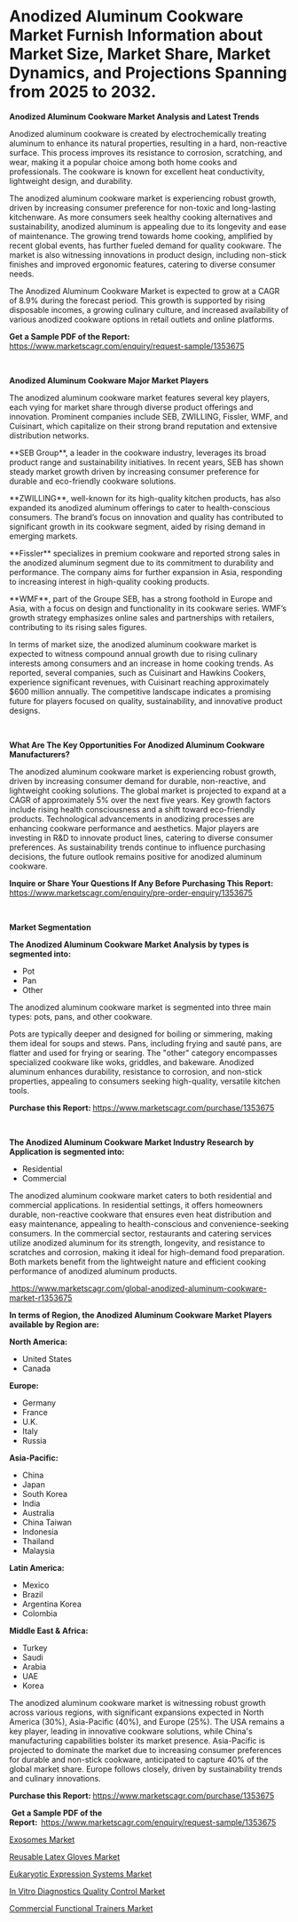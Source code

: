 <p><h1>Anodized Aluminum Cookware Market Furnish Information about Market Size, Market Share, Market Dynamics, and Projections Spanning from 2025 to 2032.</h1></p><p><strong>Anodized Aluminum Cookware Market Analysis and Latest Trends</strong></p>
<p><p>Anodized aluminum cookware is created by electrochemically treating aluminum to enhance its natural properties, resulting in a hard, non-reactive surface. This process improves its resistance to corrosion, scratching, and wear, making it a popular choice among both home cooks and professionals. The cookware is known for excellent heat conductivity, lightweight design, and durability. </p><p>The anodized aluminum cookware market is experiencing robust growth, driven by increasing consumer preference for non-toxic and long-lasting kitchenware. As more consumers seek healthy cooking alternatives and sustainability, anodized aluminum is appealing due to its longevity and ease of maintenance. The growing trend towards home cooking, amplified by recent global events, has further fueled demand for quality cookware. The market is also witnessing innovations in product design, including non-stick finishes and improved ergonomic features, catering to diverse consumer needs.</p><p>The Anodized Aluminum Cookware Market is expected to grow at a CAGR of 8.9% during the forecast period. This growth is supported by rising disposable incomes, a growing culinary culture, and increased availability of various anodized cookware options in retail outlets and online platforms.</p></p>
<p><strong>Get a Sample PDF of the Report:&nbsp;</strong> <a href="https://www.marketscagr.com/enquiry/request-sample/1353675?utm_campaign=2012&utm_medium=2&utm_source=Github&utm_content=ia&utm_term=05042025&utm_id=anodized-aluminum-cookware">https://www.marketscagr.com/enquiry/request-sample/1353675</a></p>
<p>&nbsp;</p>
<p><strong>Anodized Aluminum Cookware Major Market Players</strong></p>
<p><p>The anodized aluminum cookware market features several key players, each vying for market share through diverse product offerings and innovation. Prominent companies include SEB, ZWILLING, Fissler, WMF, and Cuisinart, which capitalize on their strong brand reputation and extensive distribution networks.</p><p>**SEB Group**, a leader in the cookware industry, leverages its broad product range and sustainability initiatives. In recent years, SEB has shown steady market growth driven by increasing consumer preference for durable and eco-friendly cookware solutions.</p><p>**ZWILLING**, well-known for its high-quality kitchen products, has also expanded its anodized aluminum offerings to cater to health-conscious consumers. The brand’s focus on innovation and quality has contributed to significant growth in its cookware segment, aided by rising demand in emerging markets.</p><p>**Fissler** specializes in premium cookware and reported strong sales in the anodized aluminum segment due to its commitment to durability and performance. The company aims for further expansion in Asia, responding to increasing interest in high-quality cooking products.</p><p>**WMF**, part of the Groupe SEB, has a strong foothold in Europe and Asia, with a focus on design and functionality in its cookware series. WMF’s growth strategy emphasizes online sales and partnerships with retailers, contributing to its rising sales figures.</p><p>In terms of market size, the anodized aluminum cookware market is expected to witness compound annual growth due to rising culinary interests among consumers and an increase in home cooking trends. As reported, several companies, such as Cuisinart and Hawkins Cookers, experience significant revenues, with Cuisinart reaching approximately $600 million annually. The competitive landscape indicates a promising future for players focused on quality, sustainability, and innovative product designs.</p></p>
<p>&nbsp;</p>
<p><strong>What Are The Key Opportunities For Anodized Aluminum Cookware Manufacturers?</strong></p>
<p><p>The anodized aluminum cookware market is experiencing robust growth, driven by increasing consumer demand for durable, non-reactive, and lightweight cooking solutions. The global market is projected to expand at a CAGR of approximately 5% over the next five years. Key growth factors include rising health consciousness and a shift toward eco-friendly products. Technological advancements in anodizing processes are enhancing cookware performance and aesthetics. Major players are investing in R&D to innovate product lines, catering to diverse consumer preferences. As sustainability trends continue to influence purchasing decisions, the future outlook remains positive for anodized aluminum cookware.</p></p>
<p><strong>Inquire or Share Your Questions If Any Before Purchasing This Report:</strong> <a href="https://www.marketscagr.com/enquiry/pre-order-enquiry/1353675?utm_campaign=2012&utm_medium=2&utm_source=Github&utm_content=ia&utm_term=05042025&utm_id=anodized-aluminum-cookware">https://www.marketscagr.com/enquiry/pre-order-enquiry/1353675</a></p>
<p>&nbsp;</p>
<p><strong>Market Segmentation</strong></p>
<p><strong>The Anodized Aluminum Cookware Market Analysis by types is segmented into:</strong></p>
<p><ul><li>Pot</li><li>Pan</li><li>Other</li></ul></p>
<p><p>The anodized aluminum cookware market is segmented into three main types: pots, pans, and other cookware. </p><p>Pots are typically deeper and designed for boiling or simmering, making them ideal for soups and stews. Pans, including frying and sauté pans, are flatter and used for frying or searing. The "other" category encompasses specialized cookware like woks, griddles, and bakeware. Anodized aluminum enhances durability, resistance to corrosion, and non-stick properties, appealing to consumers seeking high-quality, versatile kitchen tools.</p></p>
<p><strong>Purchase this Report:&nbsp;</strong><a href="https://www.marketscagr.com/purchase/1353675?utm_campaign=2012&utm_medium=2&utm_source=Github&utm_content=ia&utm_term=05042025&utm_id=anodized-aluminum-cookware">https://www.marketscagr.com/purchase/1353675</a></p>
<p>&nbsp;</p>
<p><strong>The Anodized Aluminum Cookware Market Industry Research by Application is segmented into:</strong></p>
<p><ul><li>Residential</li><li>Commercial</li></ul></p>
<p><p>The anodized aluminum cookware market caters to both residential and commercial applications. In residential settings, it offers homeowners durable, non-reactive cookware that ensures even heat distribution and easy maintenance, appealing to health-conscious and convenience-seeking consumers. In the commercial sector, restaurants and catering services utilize anodized aluminum for its strength, longevity, and resistance to scratches and corrosion, making it ideal for high-demand food preparation. Both markets benefit from the lightweight nature and efficient cooking performance of anodized aluminum products.</p></p>
<p><a href="https://www.marketscagr.com/global-anodized-aluminum-cookware-market-r1353675?utm_campaign=2012&utm_medium=2&utm_source=Github&utm_content=ia&utm_term=05042025&utm_id=anodized-aluminum-cookware">&nbsp;https://www.marketscagr.com/global-anodized-aluminum-cookware-market-r1353675</a></p>
<p><strong>In terms of Region, the Anodized Aluminum Cookware Market Players available by Region are:</strong></p>
<p>
    <p> <strong> North America: </strong>
        <ul>
            <li>United States</li>
            <li>Canada</li>
        </ul>
        </p> 
    <p> <strong> Europe: </strong>
        <ul>
            <li>Germany</li>
            <li>France</li>
            <li>U.K.</li>
            <li>Italy</li>
            <li>Russia</li>
        </ul>
        </p> 
    <p> <strong> Asia-Pacific: </strong>
        <ul>
            <li>China</li>
            <li>Japan</li>
            <li>South Korea</li>
            <li>India</li>
            <li>Australia</li>
            <li>China Taiwan</li>
            <li>Indonesia</li>
            <li>Thailand</li>
            <li>Malaysia</li>
        </ul>
        </p> 
    <p> <strong> Latin America: </strong>
        <ul>
            <li>Mexico</li>
            <li>Brazil</li>
            <li>Argentina Korea</li>
            <li>Colombia</li>
        </ul>
        </p> 
    <p> <strong> Middle East & Africa: </strong>
        <ul>
            <li>Turkey</li>
            <li>Saudi</li>
            <li>Arabia</li>
            <li>UAE</li>
            <li>Korea</li>
        </ul>
    </p>
    </p>
<p><p>The anodized aluminum cookware market is witnessing robust growth across various regions, with significant expansions expected in North America (30%), Asia-Pacific (40%), and Europe (25%). The USA remains a key player, leading in innovative cookware solutions, while China's manufacturing capabilities bolster its market presence. Asia-Pacific is projected to dominate the market due to increasing consumer preferences for durable and non-stick cookware, anticipated to capture 40% of the global market share. Europe follows closely, driven by sustainability trends and culinary innovations.</p></p>
<p><strong>Purchase this Report: </strong><a href="https://www.marketscagr.com/purchase/1353675?utm_campaign=2012&utm_medium=2&utm_source=Github&utm_content=ia&utm_term=05042025&utm_id=anodized-aluminum-cookware">https://www.marketscagr.com/purchase/1353675</a></p>
<p>&nbsp;<strong>Get a Sample PDF of the Report:&nbsp;&nbsp;</strong><a href="https://www.marketscagr.com/enquiry/request-sample/1353675?utm_campaign=2012&utm_medium=2&utm_source=Github&utm_content=ia&utm_term=05042025&utm_id=anodized-aluminum-cookware">https://www.marketscagr.com/enquiry/request-sample/1353675</a></p>
<p><strong></strong></p>
<p><p><a href="https://www.linkedin.com/pulse/exosomes-market-trend-analysis-forecasts-rapid-growth-projected-uy86c?utm_campaign=2012&utm_medium=2&utm_source=Github&utm_content=ia&utm_term=05042025&utm_id=anodized-aluminum-cookware">Exosomes Market</a></p><p><a href="https://github.com/dubelsuehsik/Market-Research-Report-List-1/blob/main/reusable-latex-gloves-market.md?utm_campaign=2012&utm_medium=2&utm_source=Github&utm_content=ia&utm_term=05042025&utm_id=anodized-aluminum-cookware">Reusable Latex Gloves Market</a></p><p><a href="https://www.linkedin.com/pulse/eukaryotic-expression-systems-market-growth-from-2025-2032-projected-t9xnc?utm_campaign=2012&utm_medium=2&utm_source=Github&utm_content=ia&utm_term=05042025&utm_id=anodized-aluminum-cookware">Eukaryotic Expression Systems Market</a></p><p><a href="https://www.linkedin.com/pulse/global-vitro-diagnostics-quality-control-market-trends-applications-tbifc?utm_campaign=2012&utm_medium=2&utm_source=Github&utm_content=ia&utm_term=05042025&utm_id=anodized-aluminum-cookware">In Vitro Diagnostics Quality Control Market</a></p><p><a href="https://github.com/rndwazeri/Market-Research-Report-List-1/blob/main/commercial-functional-trainers-market.md?utm_campaign=2012&utm_medium=2&utm_source=Github&utm_content=ia&utm_term=05042025&utm_id=anodized-aluminum-cookware">Commercial Functional Trainers Market</a></p></p>
